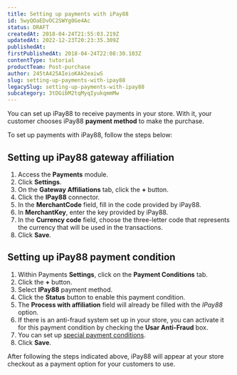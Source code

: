 ```yaml
---
title: Setting up payments with iPay88
id: 5wyQOaEDvOC2SWYg0Ge4Ac
status: DRAFT
createdAt: 2018-04-24T21:55:03.219Z
updatedAt: 2022-12-23T20:23:35.309Z
publishedAt: 
firstPublishedAt: 2018-04-24T22:08:30.103Z
contentType: tutorial
productTeam: Post-purchase
author: 245tA425AIeioKAk2eaiwS
slug: setting-up-payments-with-ipay88
legacySlug: setting-up-payments-with-ipay88
subcategory: 3tDGibM2tqMyqIyukqmmMw
---
```


You can set up iPay88 to receive payments in your store. With it, your customer chooses iPay88 __payment method__ to make the purchase.

To set up payments with iPay88, follow the steps below:

## Setting up iPay88 gateway affiliation
1. Access the __Payments__ module.
2. Click __Settings__.
3. On the __Gateway Affiliations__ tab, click the __+__ button.
4. Click the __IPay88__ connector.
5. In the __MerchantCode__ field, fill in the code provided by iPay88.
6. In __MerchantKey__, enter the key provided by iPay88.
7. In the __Currency code__ field, choose the three-letter code that represents the currency that will be used in the transactions.
8. Click __Save__.

## Setting up iPay88 payment condition
1. Within Payments __Settings__, click on the __Payment Conditions__ tab.
2. Click the __+__ button.
3. Select __IPay88__ payment method.
4. Click the __Status__ button to enable this payment condition.
5. The __Process with affiliation__ field will already be filled with the _IPay88_ option.
6. If there is an anti-fraud system set up in your store, you can activate it for this payment condition by checking the __Usar Anti-Fraud__ box.
7. You can set up [special payment conditions](/en/tutorial/special-conditions).
8. Click __Save__.

After following the steps indicated above, iPay88 will appear at your store checkout as a payment option for your customers to use.
